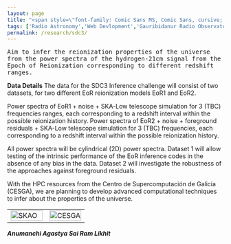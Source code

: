 ```yaml
---
layout: page
title: "<span style=\"font-family: Comic Sans MS, Comic Sans, cursive; font-size:32px;\"> SKAO Science Data Challenge 3b - Inference </span> "
tags: ['Radio Astronomy','Web Devlopment','Gauribidanur Radio Observatory']
permalink: /research/sdc3/
---
```


<span style="font-family: 'Andale Mono', monospace;"> Aim to infer the reionization properties of the universe from the power spectra of the hydrogen-21cm signal from the Epoch of Reionization corresponding to different redshift ranges.  </span>


**Data Details**
The data for the SDC3 Inference challenge will consist of two datasets, for two different EoR reionization models EoR1 and EoR2. 

Power spectra of EoR1 + noise + SKA-Low telescope simulation for 3 (TBC) frequencies ranges, each corresponding to a redshift interval within the possible reionization history. 
Power spectra of EoR2 + noise + foreground residuals + SKA-Low telescope simulation for 3 (TBC) frequencies, each corresponding to a redshift interval within the possible reionization history. 

All power spectra will be cylindrical (2D) power spectra. Dataset 1 will allow testing of the intrinsic performance of the EoR inference codes in the absence of any bias in the data. Dataset 2 will investigate the robustness of the approaches against foreground residuals. 

With the HPC resources from the Centro de Supercomputación de Galicia (CESGA), we are planning to develop advanced computational techniques to infer about the properties of the universe.


<table style="width: 100%;">
<tr>

<td style="width: 50%;"> <!-- Image cell with 40% width -->
<img src="https://github.com/user-attachments/assets/7aec7dd8-0a5f-45d3-ac7b-c34292e32cbe" alt="SKAO" style="width: 100%;">
</td>
<td valign="middle" style="width: 50%;"> <!-- Text cell with 60% width -->
<img src="https://github.com/user-attachments/assets/d316a462-171f-4f75-bce3-671c6b9da4d9" alt="CESGA" style="width: 100%;">
</td>

</tr>
</table>


***Anumanchi Agastya Sai Ram Likhit***
